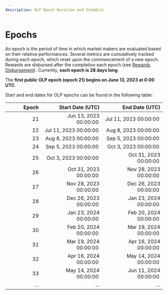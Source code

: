 ```yaml
---
description: OLP Epoch Duration and Schedule
---
```


# Epochs

An epoch is the period of time in which market makers are evaluated based on their relative performances. Several metrics are cumulatively tracked during each epoch, which reset upon the commencement of a new epoch. Rewards are disbursed after the completion each epoch (see [Rewards Disbursement](reward-disbursements.md)). Currently, **each epoch is 28 days long**.&#x20;

The **first public OLP epoch (epoch 21) begins on June 13, 2023 at 0:00 UTC**.

Start and end dates for OLP epochs can be found in the following table:&#x20;

<table><thead><tr><th width="99.33333333333331" align="right">Epoch</th><th align="right">Start Date (UTC)</th><th align="right">End Date (UTC)</th></tr></thead><tbody><tr><td align="right">21</td><td align="right">Jun 13, 2023 00:00:00 </td><td align="right">Jul 11, 2023 00:00:00 </td></tr><tr><td align="right">22</td><td align="right">Jul 11, 2023 00:00:00 </td><td align="right">Aug 8, 2023 00:00:00 </td></tr><tr><td align="right">23</td><td align="right">Aug 8, 2023 00:00:00 </td><td align="right">Sep 5, 2023 00:00:00 </td></tr><tr><td align="right">24</td><td align="right">Sep 5, 2023 00:00:00 </td><td align="right">Oct 3, 2023 00:00:00 </td></tr><tr><td align="right">25</td><td align="right">Oct 3, 2023 00:00:00 </td><td align="right">Oct 31, 2023 00:00:00 </td></tr><tr><td align="right">26</td><td align="right">Oct 31, 2023 00:00:00 </td><td align="right">Nov 28, 2023 00:00:00 </td></tr><tr><td align="right">27</td><td align="right">Nov 28, 2023 00:00:00 </td><td align="right">Dec 26, 2023 00:00:00 </td></tr><tr><td align="right">28</td><td align="right">Dec 26, 2023 00:00:00 </td><td align="right">Jan 23, 2024 00:00:00 </td></tr><tr><td align="right">29</td><td align="right">Jan 23, 2024 00:00:00 </td><td align="right">Feb 20, 2024 00:00:00 </td></tr><tr><td align="right">30</td><td align="right">Feb 20, 2024 00:00:00 </td><td align="right">Mar 19, 2024 00:00:00 </td></tr><tr><td align="right">31</td><td align="right">Mar 19, 2024 00:00:00 </td><td align="right">Apr 16, 2024 00:00:00 </td></tr><tr><td align="right">32</td><td align="right">Apr 16, 2024 00:00:00 </td><td align="right">May 14, 2024 00:00:00 </td></tr><tr><td align="right">33</td><td align="right">May 14, 2024 00:00:00 </td><td align="right">Jun 11, 2024 00:00:00 </td></tr><tr><td align="right">...</td><td align="right">...</td><td align="right">...</td></tr></tbody></table>

